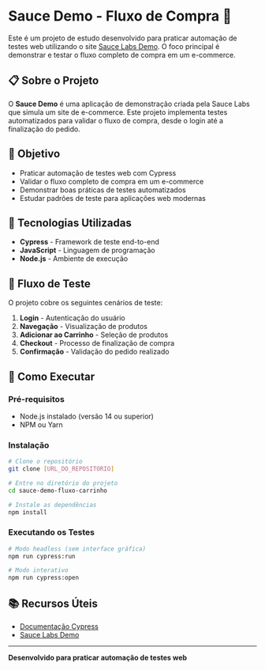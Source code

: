  # Sauce Demo - Fluxo de Compra 🛒

Este é um projeto de estudo desenvolvido para praticar automação de testes web utilizando o site [Sauce Labs Demo](https://www.saucedemo.com/). O foco principal é demonstrar e testar o fluxo completo de compra em um e-commerce.

## 📋 Sobre o Projeto

O **Sauce Demo** é uma aplicação de demonstração criada pela Sauce Labs que simula um site de e-commerce. Este projeto implementa testes automatizados para validar o fluxo de compra, desde o login até a finalização do pedido.

## 🎯 Objetivo

- Praticar automação de testes web com Cypress
- Validar o fluxo completo de compra em um e-commerce
- Demonstrar boas práticas de testes automatizados
- Estudar padrões de teste para aplicações web modernas

## 🚀 Tecnologias Utilizadas

- **Cypress** - Framework de teste end-to-end
- **JavaScript** - Linguagem de programação
- **Node.js** - Ambiente de execução

## 🧪 Fluxo de Teste

O projeto cobre os seguintes cenários de teste:

1. **Login** - Autenticação do usuário
2. **Navegação** - Visualização de produtos
3. **Adicionar ao Carrinho** - Seleção de produtos
4. **Checkout** - Processo de finalização de compra
5. **Confirmação** - Validação do pedido realizado

## 🏃 Como Executar

### Pré-requisitos
- Node.js instalado (versão 14 ou superior)
- NPM ou Yarn

### Instalação
```bash
# Clone o repositório
git clone [URL_DO_REPOSITORIO]

# Entre no diretório do projeto
cd sauce-demo-fluxo-carrinho

# Instale as dependências
npm install
```

### Executando os Testes

```bash
# Modo headless (sem interface gráfica)
npm run cypress:run

# Modo interativo
npm run cypress:open
```

## 📚 Recursos Úteis

- [Documentação Cypress](https://docs.cypress.io/)
- [Sauce Labs Demo](https://www.saucedemo.com/)


---

**Desenvolvido  para praticar automação de testes web**
